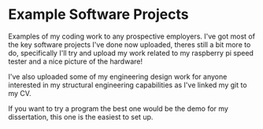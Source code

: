 # Example Software Projects
Examples of my coding work to any prospective employers.  I've got most of the key software projects I've done now uploaded, theres still a bit more to do, specifically I'll try and upload my work related to my raspberry pi speed tester and a nice picture of the hardware!

I've also uploaded some of my engineering design work for anyone interested in my structural engineering capabilities as I've linked my git to my CV.

If you want to try a program the best one would be the demo for my dissertation, this one is the easiest to set up.
